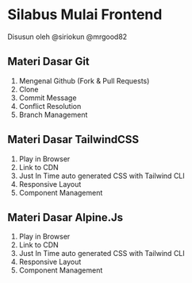 # Silabus Mulai Frontend

Disusun oleh @siriokun @mrgood82

## Materi Dasar Git

1. Mengenal Github (Fork & Pull Requests)
2. Clone
3. Commit Message
4. Conflict Resolution
5. Branch Management


## Materi Dasar TailwindCSS

1. Play in Browser
2. Link to CDN
3. Just In Time auto generated CSS with Tailwind CLI
4. Responsive Layout
5. Component Management


## Materi Dasar Alpine.Js

1. Play in Browser
2. Link to CDN
3. Just In Time auto generated CSS with Tailwind CLI
4. Responsive Layout
5. Component Management
